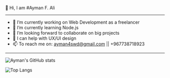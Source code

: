 
👋 Hi, I am #Ayman F. Ali
<hr>

- 🔭 I’m currently working on Web Development as a freelancer 
- 🌱 I’m currently learning Node.js
- 👯 I’m looking forward to collaborate on big projects
- 🤔 I can help with UX/UI design
- 📫 To reach me on: ayman4swd@gmail.com || +967738718923

<hr>

![Ayman's GitHub stats](https://github-readme-stats.vercel.app/api?username=AymanAli00&theme=github_dark&show_icons=true)

![Top Langs](https://github-readme-stats.vercel.app/api/top-langs/?username=AymanAli00&layout=compact&theme=github_dark)

